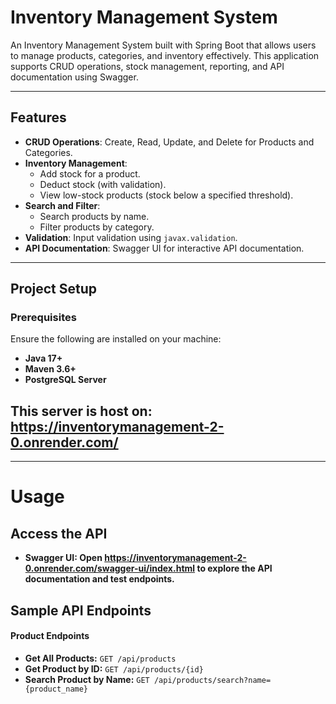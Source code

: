 # Inventory Management System

An Inventory Management System built with Spring Boot that allows users to manage products, categories, and inventory effectively. This application supports CRUD operations, stock management, reporting, and API documentation using Swagger.

---

## Features

- **CRUD Operations**: Create, Read, Update, and Delete for Products and Categories.
- **Inventory Management**:
  - Add stock for a product.
  - Deduct stock (with validation).
  - View low-stock products (stock below a specified threshold).
- **Search and Filter**:
  - Search products by name.
  - Filter products by category.
- **Validation**: Input validation using `javax.validation`.
- **API Documentation**: Swagger UI for interactive API documentation.

---

## Project Setup

### Prerequisites

Ensure the following are installed on your machine:
- **Java 17+**
- **Maven 3.6+**
- **PostgreSQL Server**

## This server is host on: https://inventorymanagement-2-0.onrender.com/


---
# Usage
## Access the API
 - **Swagger UI: Open https://inventorymanagement-2-0.onrender.com/swagger-ui/index.html to explore the API documentation and test endpoints.**

## Sample API Endpoints
#### **Product Endpoints**
- **Get All Products:** `GET /api/products`
- **Get Product by ID:** `GET /api/products/{id}`
- **Search Product by Name:** `GET /api/products/search?name={product_name}`
